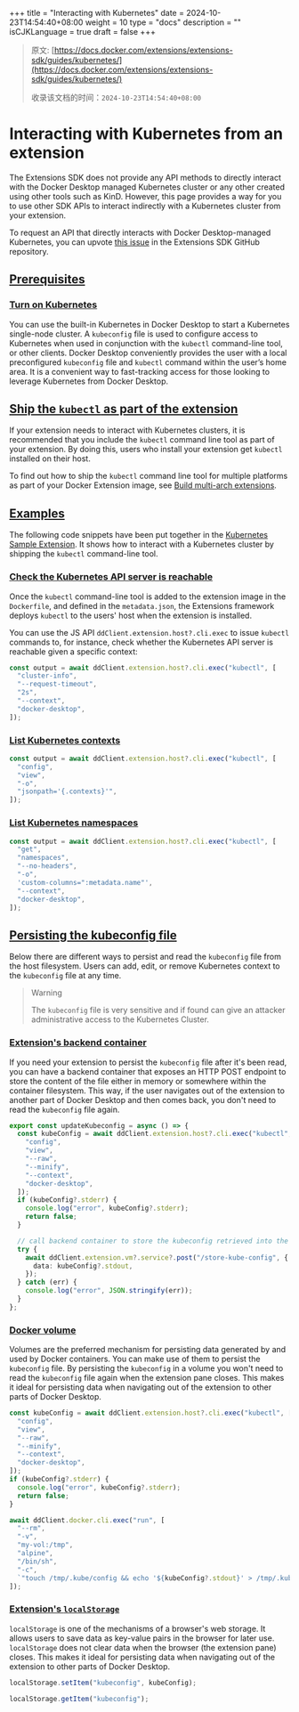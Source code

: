 +++
title = "Interacting with Kubernetes"
date = 2024-10-23T14:54:40+08:00
weight = 10
type = "docs"
description = ""
isCJKLanguage = true
draft = false
+++

> 原文: [https://docs.docker.com/extensions/extensions-sdk/guides/kubernetes/](https://docs.docker.com/extensions/extensions-sdk/guides/kubernetes/)
>
> 收录该文档的时间：`2024-10-23T14:54:40+08:00`

# Interacting with Kubernetes from an extension

The Extensions SDK does not provide any API methods to directly interact with the Docker Desktop managed Kubernetes cluster or any other created using other tools such as KinD. However, this page provides a way for you to use other SDK APIs to interact indirectly with a Kubernetes cluster from your extension.

To request an API that directly interacts with Docker Desktop-managed Kubernetes, you can upvote [this issue](https://github.com/docker/extensions-sdk/issues/181) in the Extensions SDK GitHub repository.

## [Prerequisites](https://docs.docker.com/extensions/extensions-sdk/guides/kubernetes/#prerequisites)

### [Turn on Kubernetes](https://docs.docker.com/extensions/extensions-sdk/guides/kubernetes/#turn-on-kubernetes)

You can use the built-in Kubernetes in Docker Desktop to start a Kubernetes single-node cluster. A `kubeconfig` file is used to configure access to Kubernetes when used in conjunction with the `kubectl` command-line tool, or other clients. Docker Desktop conveniently provides the user with a local preconfigured `kubeconfig` file and `kubectl` command within the user’s home area. It is a convenient way to fast-tracking access for those looking to leverage Kubernetes from Docker Desktop.

## [Ship the `kubectl` as part of the extension](https://docs.docker.com/extensions/extensions-sdk/guides/kubernetes/#ship-the-kubectl-as-part-of-the-extension)

If your extension needs to interact with Kubernetes clusters, it is recommended that you include the `kubectl` command line tool as part of your extension. By doing this, users who install your extension get `kubectl` installed on their host.

To find out how to ship the `kubectl` command line tool for multiple platforms as part of your Docker Extension image, see [Build multi-arch extensions](https://docs.docker.com/extensions/extensions-sdk/extensions/multi-arch/#adding-multi-arch-binaries).

## [Examples](https://docs.docker.com/extensions/extensions-sdk/guides/kubernetes/#examples)

The following code snippets have been put together in the [Kubernetes Sample Extension](https://github.com/docker/extensions-sdk/tree/main/samples/kubernetes-sample-extension). It shows how to interact with a Kubernetes cluster by shipping the `kubectl` command-line tool.

### [Check the Kubernetes API server is reachable](https://docs.docker.com/extensions/extensions-sdk/guides/kubernetes/#check-the-kubernetes-api-server-is-reachable)

Once the `kubectl` command-line tool is added to the extension image in the `Dockerfile`, and defined in the `metadata.json`, the Extensions framework deploys `kubectl` to the users' host when the extension is installed.

You can use the JS API `ddClient.extension.host?.cli.exec` to issue `kubectl` commands to, for instance, check whether the Kubernetes API server is reachable given a specific context:



```typescript
const output = await ddClient.extension.host?.cli.exec("kubectl", [
  "cluster-info",
  "--request-timeout",
  "2s",
  "--context",
  "docker-desktop",
]);
```

### [List Kubernetes contexts](https://docs.docker.com/extensions/extensions-sdk/guides/kubernetes/#list-kubernetes-contexts)



```typescript
const output = await ddClient.extension.host?.cli.exec("kubectl", [
  "config",
  "view",
  "-o",
  "jsonpath='{.contexts}'",
]);
```

### [List Kubernetes namespaces](https://docs.docker.com/extensions/extensions-sdk/guides/kubernetes/#list-kubernetes-namespaces)



```typescript
const output = await ddClient.extension.host?.cli.exec("kubectl", [
  "get",
  "namespaces",
  "--no-headers",
  "-o",
  'custom-columns=":metadata.name"',
  "--context",
  "docker-desktop",
]);
```

## [Persisting the kubeconfig file](https://docs.docker.com/extensions/extensions-sdk/guides/kubernetes/#persisting-the-kubeconfig-file)

Below there are different ways to persist and read the `kubeconfig` file from the host filesystem. Users can add, edit, or remove Kubernetes context to the `kubeconfig` file at any time.

> Warning
>
> The `kubeconfig` file is very sensitive and if found can give an attacker administrative access to the Kubernetes Cluster.

### [Extension's backend container](https://docs.docker.com/extensions/extensions-sdk/guides/kubernetes/#extensions-backend-container)

If you need your extension to persist the `kubeconfig` file after it's been read, you can have a backend container that exposes an HTTP POST endpoint to store the content of the file either in memory or somewhere within the container filesystem. This way, if the user navigates out of the extension to another part of Docker Desktop and then comes back, you don't need to read the `kubeconfig` file again.



```typescript
export const updateKubeconfig = async () => {
  const kubeConfig = await ddClient.extension.host?.cli.exec("kubectl", [
    "config",
    "view",
    "--raw",
    "--minify",
    "--context",
    "docker-desktop",
  ]);
  if (kubeConfig?.stderr) {
    console.log("error", kubeConfig?.stderr);
    return false;
  }

  // call backend container to store the kubeconfig retrieved into the container's memory or filesystem
  try {
    await ddClient.extension.vm?.service?.post("/store-kube-config", {
      data: kubeConfig?.stdout,
    });
  } catch (err) {
    console.log("error", JSON.stringify(err));
  }
};
```

### [Docker volume](https://docs.docker.com/extensions/extensions-sdk/guides/kubernetes/#docker-volume)

Volumes are the preferred mechanism for persisting data generated by and used by Docker containers. You can make use of them to persist the `kubeconfig` file. By persisting the `kubeconfig` in a volume you won't need to read the `kubeconfig` file again when the extension pane closes. This makes it ideal for persisting data when navigating out of the extension to other parts of Docker Desktop.



```typescript
const kubeConfig = await ddClient.extension.host?.cli.exec("kubectl", [
  "config",
  "view",
  "--raw",
  "--minify",
  "--context",
  "docker-desktop",
]);
if (kubeConfig?.stderr) {
  console.log("error", kubeConfig?.stderr);
  return false;
}

await ddClient.docker.cli.exec("run", [
  "--rm",
  "-v",
  "my-vol:/tmp",
  "alpine",
  "/bin/sh",
  "-c",
  `"touch /tmp/.kube/config && echo '${kubeConfig?.stdout}' > /tmp/.kube/config"`,
]);
```

### [Extension's `localStorage`](https://docs.docker.com/extensions/extensions-sdk/guides/kubernetes/#extensions-localstorage)

`localStorage` is one of the mechanisms of a browser's web storage. It allows users to save data as key-value pairs in the browser for later use. `localStorage` does not clear data when the browser (the extension pane) closes. This makes it ideal for persisting data when navigating out of the extension to other parts of Docker Desktop.



```typescript
localStorage.setItem("kubeconfig", kubeConfig);
```



```typescript
localStorage.getItem("kubeconfig");
```
